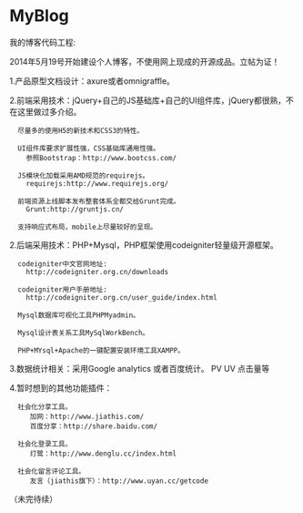 MyBlog
======

我的博客代码工程:

   2014年5月19号开始建设个人博客，不使用网上现成的开源成品。立帖为证！
   
   1.产品原型文档设计：axure或者omnigraffle。
   
   2.前端采用技术：jQuery+自己的JS基础库+自己的UI组件库，jQuery都很熟，不在这里做过多介绍。
   
      尽量多的使用H5的新技术和CSS3的特性。
      
      UI组件库要求扩展性强，CSS基础库通用性强。
        参照Bootstrap：http://www.bootcss.com/
        
      JS模块化加载采用AMD规范的requirejs。
        requirejs:http://www.requirejs.org/
        
      前端资源上线脚本发布整套体系全都交给Grunt完成。
        Grunt:http://gruntjs.cn/
      
      支持响应式布局，mobile上尽量较好的呈现。
      
      
   2.后端采用技术：PHP+Mysql，PHP框架使用codeigniter轻量级开源框架。
   
      codeigniter中文官网地址:
        http://codeigniter.org.cn/downloads
        
      codeigniter用户手册地址:
        http://codeigniter.org.cn/user_guide/index.html
        
      Mysql数据库可视化工具PHPMyadmin。
      
      Mysql设计表关系工具MySqlWorkBench。
      
      PHP+MYsql+Apache的一键配置安装环境工具XAMPP。
      
   3.数据统计相关：采用Google analytics 或者百度统计。
       PV
       UV
       点击量等
   
      
   4.暂时想到的其他功能插件：
   
      社会化分享工具。
         加网：http://www.jiathis.com/
         百度分享：http://share.baidu.com/
         
      社会化登录工具。
         灯鹭：http://www.denglu.cc/index.html
         
      社会化留言评论工具。
         友言（jiathis旗下）：http://www.uyan.cc/getcode
      
  （未完待续）
   
